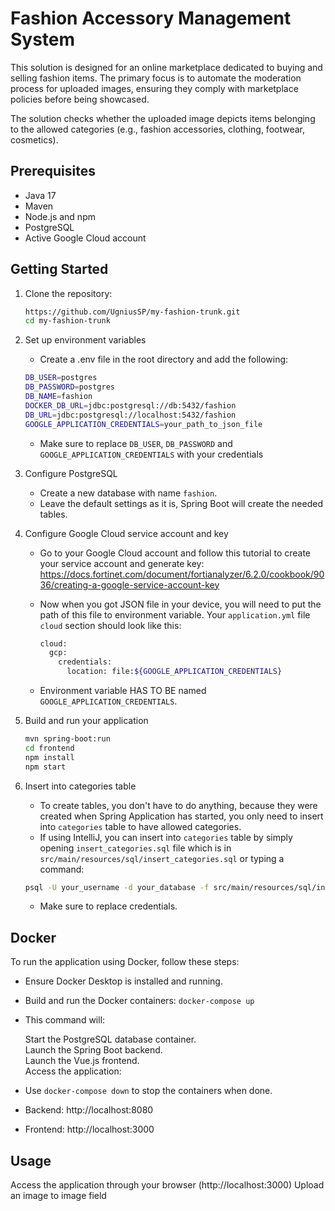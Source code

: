 # Fashion Accessory Management System

This solution is designed for an online marketplace dedicated to buying and selling fashion items. 
The primary focus is to automate the moderation process for uploaded images, ensuring they comply with marketplace policies before being showcased.

The solution checks whether the uploaded image depicts items belonging to the allowed categories (e.g., fashion accessories, clothing, footwear, cosmetics).

## Prerequisites

- Java 17
- Maven
- Node.js and npm
- PostgreSQL
- Active Google Cloud account

## Getting Started

1. Clone the repository:

    ```bash
    https://github.com/UgniusSP/my-fashion-trunk.git
    cd my-fashion-trunk
    ```

2. Set up environment variables

   * Create a .env file in the root directory and add the following:

    ```bash
    DB_USER=postgres
    DB_PASSWORD=postgres
    DB_NAME=fashion
    DOCKER_DB_URL=jdbc:postgresql://db:5432/fashion
    DB_URL=jdbc:postgresql://localhost:5432/fashion
    GOOGLE_APPLICATION_CREDENTIALS=your_path_to_json_file
    ```

    * Make sure to replace `DB_USER`, `DB_PASSWORD` and `GOOGLE_APPLICATION_CREDENTIALS` with your credentials
    
3. Configure PostgreSQL
    
   * Create a new database with name `fashion`.
   * Leave the default settings as it is, Spring Boot will create the needed tables.
  
4. Configure Google Cloud service account and key
  
   * Go to your Google Cloud account and follow this tutorial to create your service account and generate key: https://docs.fortinet.com/document/fortianalyzer/6.2.0/cookbook/9036/creating-a-google-service-account-key
   * Now when you got JSON file in your device, you will need to put the path of this file to environment variable. Your `application.yml` file `cloud` section should look like this: 

     ```bash
     cloud:
       gcp:
         credentials:
           location: file:${GOOGLE_APPLICATION_CREDENTIALS}
     ```

   * Environment variable HAS TO BE named `GOOGLE_APPLICATION_CREDENTIALS`.

4. Build and run your application
   
    ```bash
    mvn spring-boot:run
    cd frontend
    npm install
    npm start
    ```

5. Insert into categories table

   * To create tables, you don't have to do anything, because they were created when Spring Application has started, you only need to insert into `categories` table to have allowed categories.
   * If using IntelliJ, you can insert into `categories` table by simply opening `insert_categories.sql` file which is in `src/main/resources/sql/insert_categories.sql` or typing a command:
     
    ```bash
    psql -U your_username -d your_database -f src/main/resources/sql/insert_categories.sql
    ```

   * Make sure to replace credentials.

## Docker

To run the application using Docker, follow these steps:

* Ensure Docker Desktop is installed and running.
* Build and run the Docker containers: `docker-compose up`
* This command will:

    Start the PostgreSQL database container.\
    Launch the Spring Boot backend.\
    Launch the Vue.js frontend.\
    Access the application:

* Use `docker-compose down` to stop the containers when done.
* Backend: http://localhost:8080
* Frontend: http://localhost:3000
  
## Usage

Access the application through your browser (http://localhost:3000)
Upload an image to image field
